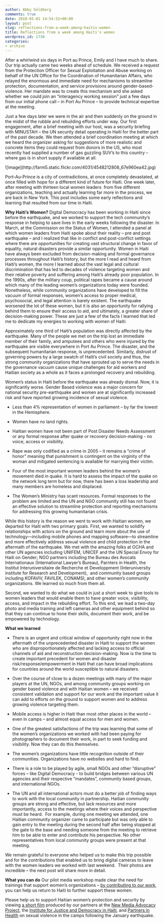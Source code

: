 ```yaml
---
author: Abby Goldberg
comments: true
date: 2010-05-01 14:54:51+00:00
layout: post
slug: reflections-from-a-week-among-haitis-women
title: Reflections from a week among Haiti's women
wordpress_id: 1730
categories:
- archive
---
```


After a whirlwind six days in Port au Prince, Emily and I have much to share. Our trip actually came two weeks ahead of schedule. We received a request from the Protection Officer for Sexual Exploitation and Abuse working on behalf of the UN Office for the Coordination of Humanitarian Affairs, who relayed the enormous and immediate need for mechanisms to streamline protection, documentation, and service provisions around gender-based-violence. Her mandate was to create this mechanism and she asked whether we could join an “interagency working session” just a few days from our initial phone call – in Port Au Prince – to provide technical expertise at the meeting.

Just a few days later we were in the air and then suddenly on the ground in the midst of the rubble and rebuilding efforts under way. Our first engagement, after a brief meeting with our host, was a security briefing with MINUSTAH – the UN security detail operating in Haiti for the better part of the past decade. We then attended a brief coordination meeting at which we heard the organizer asking for suggestions of more realistic and concrete items they could request from donors in the US, who most recently had supplied a number of gas guzzling SUV’s to this country – where gas is in short supply if available at all.

<caption id="" align="alignleft" width="280" caption="Abby at BAI office">![image](http://farm5.static.flickr.com/4031/4548212808_67e960ea42.jpg)</caption>

Port-Au-Prince is a city of contradictions, at once completely devastated, at once filled with hope for a different kind of future for Haiti. One week later, after meeting with thirteen local women leaders  from five different organizations, teaching and actually learning far more in the process, we are back in New York. This post includes some early reflections and learning that resulted from our time in Haiti.

**Why Haiti’s Women?**
Digital Democracy has been working in Haiti since before the earthquake, and we worked to support the tech community’s response in helping to save lives in the early weeks following the disaster. In March, at the Commission on the Status of Women, I attended a panel at which women leaders from Haiti spoke about their reality – pre and post earthquake – and I realized that like in conflict and post-conflict settings where there are opportunities for creating vast structural change in favor of equality, natural disasters provide a similar opportunity. Women in Haiti have always been excluded from decision-making and formal governance processes throughout Haiti’s history, but the more I read and heard from Haiti’s women, the more I learned about the vast legal and cultural discrimination that has led to decades of violence targeting women and their relative poverty and suffering among Haiti’s already poor population. In the 1990s, after the military coup, political rapes became a cause around which many of the leading women’s organizations today were founded. Nonetheless, while community organizations have developed to fill the vacuum of formal responses, women’s access to proper medical, psychosocial, and legal attention is barely existent. The earthquake worsened the lot of these women, but it is also an opportunity for rallying behind them to ensure their access to aid, and ultimately, a greater share of decision-making power. These are just a few of the facts I learned that led me to dedicate my energies to working with women of Haiti:

Approximately one third of Haiti’s population was directly affected by the earthquake. Many of the people we met on the trip lost an immediate member of their family, and amputees and others who were injured by the earthquake are visible everywhere in Port Au Prince. The disaster, and the subsequent humanitarian response, is unprecedented. Similarly, distrust of governing powers by a large swatch of Haiti’s civil society and thus, the strong community organizations that have sprouted up to serve the needs in the governance vacuum cause unique challenges for aid workers and Haitian society as a whole as it faces a prolonged recovery and rebuilding.

Women’s status in Haiti before the earthquake was already dismal. Now, it is significantly worse. Gender Based violence was a major concern for national security pre-earthquake and women are at significantly increased risk and have reported growing incidence of sexual violence.



	
  * Less than 4% representation of women in parliament – by far the lowest in the Hemisphere.

	
  * Women have no land rights.

	
  * Haitian women have not been part of Post Disaster Needs Assessment or any formal response after quake or recovery decision-making - no voice, access or visibility.

	
  * Rape was only codified as a crime in 2005 – it remains a “crime of honor” meaning that punishment is contingent on the virginity of the woman and mitigated sentencing is available for marrying their victim.

	
  * Four of the most important women leaders behind the women’s movement died in quake. It is hard to assess the impact of the quake on the network long term but for now, there has been a loss leadership and many members are homeless and displaced.

	
  * The Women’s Ministry has scant resources. Formal responses to the problem are limited and the UN and NGO community still has not found an effective solution to streamline protection and reporting mechanisms for addressing this growing humanitarian crisis.


While this history is the reason we went to work with Haitian women, we departed for Haiti with two primary goals. First, we wanted to solidify relationships with actors on the ground and learn more about the use of technology—including mobile phones and mapping software—to streamline and more effectively address sexual violence and child protection in the aftermath of the earthquake. We met with the amazing folks at OCHA and other UN agencies including UNIFEM, UNICEF and the UN Special Envoy for Haiti on Gender; NGO partners including the Bureau des Avocats Internationaux (International Lawyer’s Bureau), Parnters in Health, the Institut Interuniversitaire de Recherche et Developpment (Interuniversity institute for Research and Development),  and community based groups including KOFAVIV, FAVILEK, CONAMSI, and other women’s community organizations. We learned so much from them all.

Second, we wanted to do what we could in just a short week to give tools to women leaders that would enable them to have greater voice, visibility, access, and impact in the rebuilding effort. To this end, we lead a two-day photo and media training and left cameras and other equipment behind so that they can continue to hone their skills, document their work, and be empowered by technology.

**What we learned**



	
  * There is an urgent and critical window of opportunity right now in the aftermath of the unprecedented disaster in Haiti to support the women who are disproportionately affected and lacking access to official channels of aid and reconstruction decision-making. Now is the time to create important precedent for women and disaster risk/response/empowerment in Haiti that can have broad implications for countries around the world susceptible to natural disasters.

	
  * Over the course of close to a dozen meetings with many of the major players at the UN, NGOs, and among community groups working on gender based violence and with Haitian women – we received consistent validation and support for our work and the important value it can add to efforts on the ground to support women and to address growing violence targeting them.

	
  * Mobile access is higher in Haiti than most other places in the world – even in camps – and almost equal access for men and women.

	
  * One of the greatest satisfactions of the trip was learning that some of the women’s organizations we worked with had been paying for photographers to document their work, in part to seek funding and visibility. Now they can do this themselves.

	
  * The women’s organizations have little recognition outside of their communities. Organizations have no websites and hard to find.

	
  * There is a role to be played by agile, small NGOs and other “disruptive” forces – like Digital Democracy - to build bridges between various UN agencies and their respective “mandates”, community based groups, and international NGOs.

	
  * The UN and all international actors must do a better job of finding ways to work with the local community in partnership. Haitian community groups are strong and effective, but lack resources and more importantly, access to the meetings where their voices and perspective must be heard.  For example, during one meeting we attended, one Haitian community organizer came to participate but was only able to gain entry to the meeting during the second half after being stopped at the gate to the base and needing someone from the meeting to retrieve him to be able to enter and contribute his perspective. No other representatives from local community groups were present at that meeting.


We remain grateful to everyone who helped us to make this trip possible and for the contributions that enabled us to bring digital cameras to leave with the women leaders we worked with last weekend.  Their photos are incredible – the next post will share more in detail.


 [3]: http://vimeo.com/11091051
 [4]: http://newmediaadvocacy.org/
 [5]: http://ijdh.org/
 [6]: http://www.standwithhaiti.org/haiti
**What you can do**
Our pilot media workshop made clear the need for trainings that support women’s organizations – [by contributing to our work](https://www.networkforgood.org/donation/ExpressDonation.aspx?ORGID2=52-1780842&vlrStratCode=CJF%2bOF9OeXW4QjK0d%2fDFUsGTkw6eyKP4ocOWTD%2b7tqcMIrT4jKg1LKBRcJ7vU3Fp), you can help us return to Haiti to further support these women.

Please help us to support Haitian women’s protection and security by viewing [a short film](http://vimeo.com/11091051) produced by our partners at the [New Media Advocacy Project](http://newmediaadvocacy.org/), the [Institute for Justice and Democracy in Haiti](http://ijdh.org/), and [Partners in Health](http://www.standwithhaiti.org/haiti) on sexual violence in the camps following the January earthquake.
